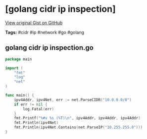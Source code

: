# [golang cidr ip inspection] 

[View original Gist on GitHub](https://gist.github.com/Integralist/3fb9a8d8e52d1f0725bf4026491e6f49)

**Tags:** #cidr #ip #network #go #golang

## golang cidr ip inspection.go

```go
package main

import (
	"fmt"
	"log"
	"net"
)

func main() {
	ipv4Addr, ipv4Net, err := net.ParseCIDR("10.0.0.0/8")
	if err != nil {
		log.Fatal(err)
	}
	fmt.Printf("%#v %s (%T)\n", ipv4Addr, ipv4Addr, ipv4Addr)
	fmt.Println(ipv4Net)
	fmt.Println(ipv4Net.Contains(net.ParseIP("10.255.255.0")))
}

```

